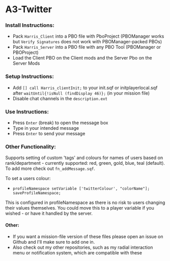 #  A3-Twitter

### Install Instructions:
- Pack `Harris_Client` into a PBO file with PboProject (PBOManager works but `Verify Signatures` does not work with PBOManager-packed PBOs)
- Pack `Harris_Server` into a PBO file with any PBO Tool (PBOManager or PBOProject)
- Load the Client PBO on the Client mods and the Server Pbo on the Server Mods

### Setup Instructions:
- Add `[] call Harris_clientInit;` to your init.sqf or initplayerlocal.sqf after `waitUntil{!isNull (findDisplay 46)};` (in your mission file)
- Disable chat channels in the `description.ext`

### Use Instructions:
- Press `Enter` (break) to open the message box
- Type in your intended message
- Press `Enter` to send your message

### Other Functionality:

Supports setting of custom 'tags' and colours for names of users based on rank/department - currently supported: red, green, gold, blue, teal (default). To add more check out `fn_addMessage.sqf`. 

To set a users colour:
- `profileNamespace setVariable ['twitterColour', "colorName"]; saveProfileNamespace;`

This is configured in profileNamespace as there is no risk to users changing their values themselves. You could move this to a player variable if you wished - or have it handled by the server.

#### Other:

- If you want a mission-file version of these files please open an issue on Github and I'll make sure to add one in.
- Also check out my other repositories, such as my radial interaction menu or notification system, which are compatible with these
